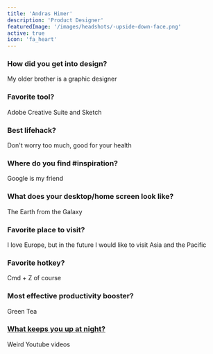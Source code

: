```yaml
---
title: 'Andras Himer'
description: 'Product Designer'
featuredImage: '/images/headshots/-upside-down-face.png'
active: true
icon: 'fa_heart'
---
```


### How did you get into design?

My older brother is a graphic designer

### Favorite tool?

Adobe Creative Suite and Sketch

### Best lifehack?

Don't worry too much, good for your health

### Where do you find #inspiration?

Google is my friend

### What does your desktop/home screen look like?

The Earth from the Galaxy

### Favorite place to visit?

I love Europe, but in the future I would like to visit Asia and the Pacific

### Favorite hotkey?

Cmd + Z of course

### Most effective productivity booster?

Green Tea

### [What keeps you up at night?](http://whatkeepsyouupatnight.io)

Weird Youtube videos
